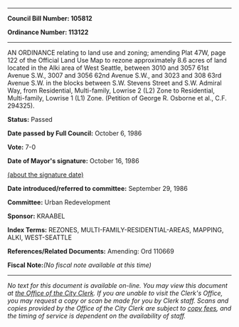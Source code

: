 

********

**Council Bill Number: 105812**
   
**Ordinance Number: 113122**
********

 AN ORDINANCE relating to land use and zoning; amending Plat 47W, page 122 of the Official Land Use Map to rezone approximately 8.6 acres of land located in the Alki area of West Seattle, between 3010 and 3057 61st Avenue S.W., 3007 and 3056 62nd Avenue S.W., and 3023 and 308 63rd Avenue S.W. in the blocks between S.W. Stevens Street and S.W. Admiral Way, from Residential, Multi-family, Lowrise 2 (L2) Zone to Residential, Multi-family, Lowrise 1 (L1) Zone. (Petition of George R. Osborne et al., C.F. 294325).

**Status:** Passed
   
**Date passed by Full Council:** October 6, 1986
   
**Vote:** 7-0
   
**Date of Mayor's signature:** October 16, 1986
   
[(about the signature date)](/~public/approvaldate.htm)
   
   
   
**Date introduced/referred to committee:** September 29, 1986
   
**Committee:** Urban Redevelopment
   
**Sponsor:** KRAABEL
   
   
**Index Terms:** REZONES, MULTI-FAMILY-RESIDENTIAL-AREAS, MAPPING, ALKI, WEST-SEATTLE

**References/Related Documents:** Amending: Ord 110669

**Fiscal Note:**_(No fiscal note available at this time)_
********

_No text for this document is available on-line. You may view this document at [the Office of the City Clerk](http://www.seattle.gov/leg/clerk/contactUs.htm). If you are unable to visit the Clerk's Office, you may request a copy or scan be made for you by Clerk staff. Scans and copies provided by the Office of the City Clerk are subject to [copy fees](http://clerk.seattle.gov/~public/clerkfees.htm), and the timing of service is dependent on the availability of staff._

